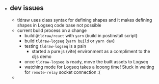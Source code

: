 - ## dev issues
	- tldraw uses class syntax for defining shapes and it makes defining shapes in Logseq code base not possible
	- current build process on a change
		- build `@tldraw/react` with `yarn` (build in postinstall script)
		- build `tldraw-logseq` (`yarn build` or `yarn dev`)
		- testing `tldraw-logseq` is a pain
			- started a pure js (vite) environment as a compliment to the cljs demo
		- once `tldraw-logseq` is ready, move the built assets to Logseq
		- watching mode for Logseq takes a looong time! Stuck in waiting for `remote-relay` socket connection :(
	-